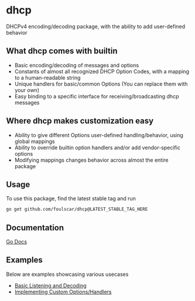 # dhcp
DHCPv4 encoding/decoding package, with the ability to add user-defined behavior
## What dhcp comes with builtin
- Basic encoding/decoding of messages and options
- Constants of almost all recognized DHCP Option Codes, with a mapping to a human-readable string
- Unique handlers for basic/common Options (You can replace them with your own)
- Easy binding to a specific interface for receiving/broadcasting dhcp messages
## Where dhcp makes customization easy
- Ability to give different Options user-defined handling/behavior, using global mappings
- Ability to override builtin option handlers and/or add vendor-specific options
- Modifying mappings changes behavior across almost the entire package
## Usage
To use this package, find the latest stable tag and run
```bash
go get github.com/foulscar/dhcp@LATEST_STABLE_TAG_HERE
```
## Documentation
[Go Docs](https://pkg.go.dev/github.com/foulscar/dhcp)
## Examples
Below are examples showcasing various usecases

- [Basic Listening and Decoding](examples/dummy_listener)
- [Implementing Custom Options/Handlers](examples/vendor_specific)
